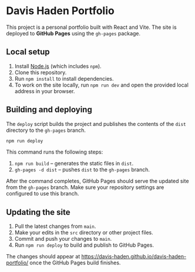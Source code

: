 # Davis Haden Portfolio

This project is a personal portfolio built with React and Vite. The site is deployed to **GitHub Pages** using the `gh-pages` package.

## Local setup

1. Install [Node.js](https://nodejs.org/) (which includes `npm`).
2. Clone this repository.
3. Run `npm install` to install dependencies.
4. To work on the site locally, run `npm run dev` and open the provided local address in your browser.

## Building and deploying

The `deploy` script builds the project and publishes the contents of the `dist` directory to the `gh-pages` branch.

```bash
npm run deploy
```

This command runs the following steps:

1. `npm run build` – generates the static files in `dist`.
2. `gh-pages -d dist` – pushes `dist` to the `gh-pages` branch.

After the command completes, GitHub Pages should serve the updated site from the `gh-pages` branch. Make sure your repository settings are configured to use this branch.

## Updating the site

1. Pull the latest changes from `main`.
2. Make your edits in the `src` directory or other project files.
3. Commit and push your changes to `main`.
4. Run `npm run deploy` to build and publish to GitHub Pages.

The changes should appear at <https://davis-haden.github.io/davis-haden-portfolio/> once the GitHub Pages build finishes.
